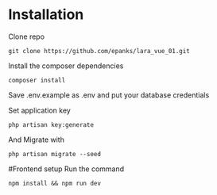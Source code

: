 # Installation 
Clone repo

	git clone https://github.com/epanks/lara_vue_01.git
Install the composer dependencies

	composer install
	
Save .env.example as .env and put your database credentials

Set application key

	php artisan key:generate        

And Migrate with

`php artisan migrate --seed`

#Frontend setup
Run the command

    npm install && npm run dev
